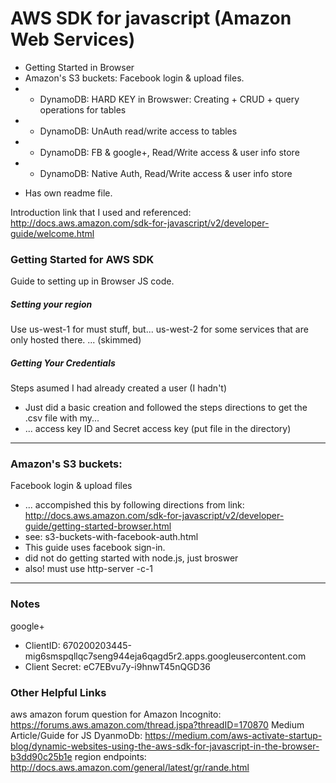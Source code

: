 # AWS SDK for javascript (Amazon Web Services)
- Getting Started in Browser
- Amazon's S3 buckets: Facebook login & upload files.
- * DynamoDB: HARD KEY in Browswer: Creating + CRUD + query operations for tables
- * DynamoDB: UnAuth read/write access to tables
- * DynamoDB: FB & google+, Read/Write access & user info store
- * DynamoDB: Native Auth, Read/Write access & user info store
* Has own readme file.

Introduction link that I used and referenced: http://docs.aws.amazon.com/sdk-for-javascript/v2/developer-guide/welcome.html

### Getting Started for AWS SDK
Guide to setting up in Browser JS code.

##### Setting your region
Use us-west-1 for must stuff, but...
us-west-2 for some services that are only hosted there.
... (skimmed)

##### Getting Your Credentials
Steps asumed I had already created a user (I hadn't)
- Just did a basic creation and followed the steps directions to get the .csv file with my...
- ... access key ID and Secret access key (put file in the directory)

--------------------------------------------------------------------------------
### Amazon's S3 buckets:
Facebook login & upload files
- ... accompished this by following directions from link: http://docs.aws.amazon.com/sdk-for-javascript/v2/developer-guide/getting-started-browser.html
- see: s3-buckets-with-facebook-auth.html
- This guide uses facebook sign-in.
- did not do getting started with node.js, just broswer
- also! must use http-server -c-1

--------------------------------------------------------------------------------
### Notes
google+
 - ClientID: 670200203445-mig6smspqllqc7seng944eja6qagd5r2.apps.googleusercontent.com
 - Client Secret: eC7EBvu7y-i9hnwT45nQGD36

### Other Helpful Links
aws amazon forum question for Amazon Incognito: https://forums.aws.amazon.com/thread.jspa?threadID=170870
Medium Article/Guide for JS DyanmoDb: https://medium.com/aws-activate-startup-blog/dynamic-websites-using-the-aws-sdk-for-javascript-in-the-browser-b3dd90c25b1e
region endpoints: http://docs.aws.amazon.com/general/latest/gr/rande.html
